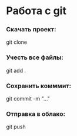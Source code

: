 # Работа с git
### Скачать проект:
git clone <URL>
### Учесть все файлы: 
git add .
### Сохранить  комммит:
git commit -m "..." 
### Отправка в облако:
git push
